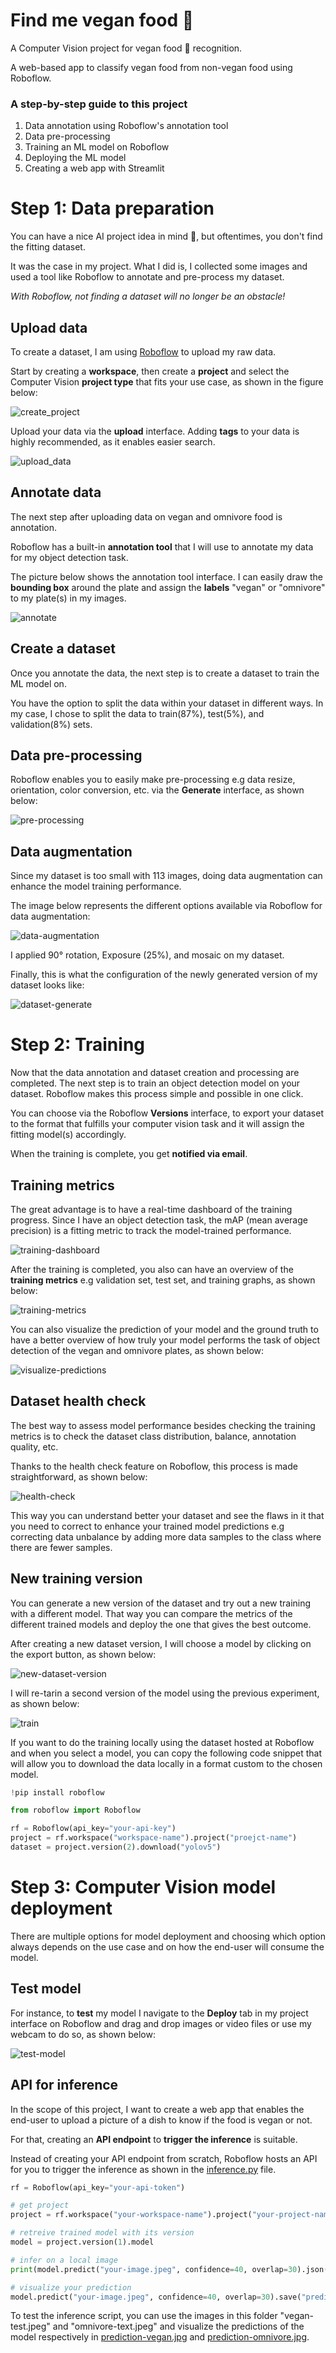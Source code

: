 # Find me vegan food 👀 
A Computer Vision project for vegan food 🌱 recognition. 

A web-based app to classify vegan food from non-vegan food using Roboflow. 

### A step-by-step guide to this project 
1. Data annotation using Roboflow's annotation tool
2. Data pre-processing
3. Training an ML model on Roboflow
4. Deploying the ML model
5. Creating a web app with Streamlit 


# Step 1: Data preparation 

You can have a nice AI project idea in mind 🚀, but oftentimes, you don't find the fitting dataset. 

It was the case in my project. What I did is, I collected some images and used a tool like Roboflow to annotate and pre-process my dataset.

*With Roboflow, not finding a dataset will no longer be an obstacle!*

## Upload data 

To create a dataset, I am using [Roboflow](https://app.roboflow.com/) to upload my raw data. 

Start by creating a **workspace**, then create a **project** and select the Computer Vision **project type** that fits your use case, as shown in the figure below: 

![create_project](/docs/create-project.png)

Upload your data via the **upload** interface. Adding **tags** to your data is highly recommended, as it enables easier search. 

![upload_data](/docs/uploaded-data.png)

## Annotate data 

The next step after uploading data on vegan and omnivore food is annotation. 

Roboflow has a built-in **annotation tool** that I will use to annotate my data for my object detection task. 

The picture below shows the annotation tool interface. I can easily draw the **bounding box** around the plate and assign the **labels** "vegan" or "omnivore" to my plate(s) in my images. 

![annotate](/docs/annotate.png)

## Create a dataset 

Once you annotate the data, the next step is to create a dataset to train the ML model on. 

You have the option to split the data within your dataset in different ways. In my case, I chose to split the data to train(87%), test(5%), and validation(8%) sets. 

## Data pre-processing 

Roboflow enables you to easily make pre-processing e.g data resize, orientation, color conversion, etc. via the **Generate** interface, as shown below: 

![pre-processing](/docs/pre-processing.png)

## Data augmentation 

Since my dataset is too small with 113 images, doing data augmentation can enhance the model training performance.

The image below represents the different options available via Roboflow for data augmentation: 

![data-augmentation](/docs/augmentation.png)

I applied 90° rotation, Exposure (25%), and mosaic on my dataset. 

Finally, this is what the configuration of the newly generated version of my dataset looks like: 

![dataset-generate](/docs/dataset-config.png)

# Step 2: Training 

Now that the data annotation and dataset creation and processing are completed. The next step is to train an object detection model on your dataset. Roboflow makes this process simple and possible in one click.

You can choose via the Roboflow **Versions** interface, to export your dataset to the format that fulfills your computer vision task and it will assign the fitting model(s) accordingly. 

When the training is complete, you get **notified via email**. 

## Training metrics
The great advantage is to have a real-time dashboard of the training progress. 
Since I have an object detection task, the mAP (mean average precision) is a fitting metric to track the model-trained performance. 

![training-dashboard](/docs/training.gif)

After the training is completed, you also can have an overview of the **training metrics** e.g validation set, test set, and training graphs, as shown below: 

![training-metrics](/docs/train-metrics.png)

You can also visualize the prediction of your model and the ground truth to have a better overview of how truly your model performs the task of object detection of the vegan and omnivore plates, as shown below: 

![visualize-predictions](/docs/predictions.gif)


## Dataset health check 

The best way to assess model performance besides checking the training metrics is to check the dataset class distribution, balance, annotation quality, etc. 

Thanks to the health check feature on Roboflow, this process is made straightforward, as shown below: 

![health-check](/docs/health-check.gif)

This way you can understand better your dataset and see the flaws in it that you need to correct to enhance your trained model predictions e.g correcting data unbalance by adding more data samples to the class where there are fewer samples.

## New training version 

You can generate a new version of the dataset and try out a new training with a different model. That way you can compare the metrics of the different trained models and deploy the one that gives the best outcome. 

After creating a new dataset version, I will choose a  model by clicking on the export button, as shown below: 

![new-dataset-version](/docs/new-version.png)

I will re-tarin a second version of the model using the previous experiment, as shown below: 

![train](/docs/train-with-previous.png)

If you want to do the training locally using the dataset hosted at Roboflow and when you select a model, you can copy the following code snippet that will allow you to download the data locally in a format custom to the chosen model. 

````python 
!pip install roboflow

from roboflow import Roboflow

rf = Roboflow(api_key="your-api-key")
project = rf.workspace("workspace-name").project("proejct-name")
dataset = project.version(2).download("yolov5")
````

# Step 3: Computer Vision model deployment 

There are multiple options for model deployment and choosing which option always depends on the use case and on how the end-user will consume the model.

## Test model 
For instance, to **test** my model I navigate to the **Deploy** tab in my project interface on Roboflow and drag and drop images or video files or use my webcam to do so, as shown below: 

![test-model](/docs/test-model.png)

## API for inference 

In the scope of this project, I want to create a web app that enables the end-user to upload a picture of a dish to know if the food is vegan or not. 

For that, creating an **API endpoint** to **trigger the inference** is suitable. 

Instead of creating your API endpoint from scratch, Roboflow hosts an API for you to trigger the inference as shown in the [inference.py](/inference.py) file. 

````python 
rf = Roboflow(api_key="your-api-token")

# get project 
project = rf.workspace("your-workspace-name").project("your-project-name")

# retreive trained model with its version
model = project.version(1).model

# infer on a local image
print(model.predict("your-image.jpeg", confidence=40, overlap=30).json())

# visualize your prediction
model.predict("your-image.jpeg", confidence=40, overlap=30).save("prediction.jpg")
````

To test the inference script, you can use the images in this folder "vegan-test.jpeg" and "omnivore-text.jpeg" and visualize the predictions of the model respectively in [prediction-vegan.jpg](/prediction-vegan.jpg) and [prediction-omnivore.jpg](/prediction-omnivore.jpg). 









